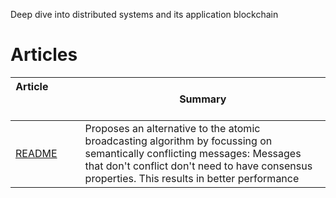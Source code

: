 Deep dive into distributed systems and its application blockchain

# Articles

Article &nbsp; &nbsp; &nbsp; &nbsp; &nbsp; &nbsp; &nbsp; &nbsp; &nbsp; &nbsp; &nbsp; &nbsp; &nbsp; &nbsp; &nbsp;&nbsp; &nbsp; &nbsp; &nbsp; &nbsp; &nbsp; | Summary
-------|-------------------
[README](/../../edit/master/articles/handling.pdf) | Proposes an alternative to the atomic broadcasting algorithm by focussing on semantically conflicting messages: Messages that don't conflict don't need to have consensus properties. This results in better performance
